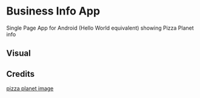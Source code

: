 # Business Info App
Single Page App for Android (Hello World equivalent) showing Pizza Planet info

## Visual

## Credits
[pizza planet image](pizza-planet-SS1.jpg)